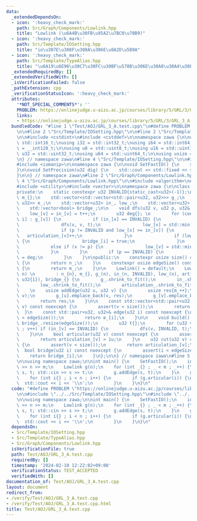 ```yaml
---
data:
  _extendedDependsOn:
  - icon: ':heavy_check_mark:'
    path: Src/Graph/Components/Lowlink.hpp
    title: "Lowlink (\u6A4B\u30FB\u95A2\u7BC0\u70B9)"
  - icon: ':heavy_check_mark:'
    path: Src/Template/IOSetting.hpp
    title: "io\u307E\u308F\u308A\u306E\u8A2D\u5B9A"
  - icon: ':heavy_check_mark:'
    path: Src/Template/TypeAlias.hpp
    title: "\u6A19\u6E96\u30C7\u30FC\u30BF\u578B\u306E\u30A8\u30A4\u30EA\u30A2\u30B9"
  _extendedRequiredBy: []
  _extendedVerifiedWith: []
  _isVerificationFailed: false
  _pathExtension: cpp
  _verificationStatusIcon: ':heavy_check_mark:'
  attributes:
    '*NOT_SPECIAL_COMMENTS*': ''
    PROBLEM: https://onlinejudge.u-aizu.ac.jp/courses/library/5/GRL/3/GRL_3_A
    links:
    - https://onlinejudge.u-aizu.ac.jp/courses/library/5/GRL/3/GRL_3_A
  bundledCode: "#line 1 \"Test/AOJ/GRL_3_A.test.cpp\"\n#define PROBLEM \"https://onlinejudge.u-aizu.ac.jp/courses/library/5/GRL/3/GRL_3_A\"\
    \n\n#line 2 \"Src/Template/IOSetting.hpp\"\n\n#line 2 \"Src/Template/TypeAlias.hpp\"\
    \n\n#include <cstdint>\n#include <cstddef>\n\nnamespace zawa {\n\nusing i16 =\
    \ std::int16_t;\nusing i32 = std::int32_t;\nusing i64 = std::int64_t;\nusing i128\
    \ = __int128_t;\n\nusing u8 = std::uint8_t;\nusing u16 = std::uint16_t;\nusing\
    \ u32 = std::uint32_t;\nusing u64 = std::uint64_t;\n\nusing usize = std::size_t;\n\
    \n} // namespace zawa\n#line 4 \"Src/Template/IOSetting.hpp\"\n\n#include <iostream>\n\
    #include <iomanip>\n\nnamespace zawa {\n\nvoid SetFastIO() {\n    std::cin.tie(nullptr)->sync_with_stdio(false);\n\
    }\n\nvoid SetPrecision(u32 dig) {\n    std::cout << std::fixed << std::setprecision(dig);\n\
    }\n\n} // namespace zawa\n#line 2 \"Src/Graph/Components/Lowlink.hpp\"\n\n#line\
    \ 4 \"Src/Graph/Components/Lowlink.hpp\"\n\n#include <algorithm>\n#include <cassert>\n\
    #include <utility>\n#include <vector>\n\nnamespace zawa {\n\nclass Lowlink {\n\
    private:\n    static constexpr u32 INVALID{static_cast<u32>(-1)};\n    usize n_{},\
    \ m_{};\n    std::vector<std::vector<std::pair<u32, u32>>> g_;\n    std::vector<std::pair<u32,\
    \ u32>> e_;\n    std::vector<u32> in_, low_;\n    std::vector<u32> articulation_;\n\
    \    std::vector<bool> bridge_;\n\n    void dfs(u32 v, u32 p, u32& t) {\n    \
    \    low_[v] = in_[v] = t++;\n        u32 deg{}; \n        for (const auto& [x,\
    \ i] : g_[v]) {\n            if (in_[x] == INVALID) {\n                deg++;\n\
    \                dfs(x, v, t);\n                low_[v] = std::min(low_[v], low_[x]);\n\
    \                if (p != INVALID and low_[x] >= in_[v]) {\n                 \
    \   articulation_[v]++;\n                }\n                if (low_[x] > in_[v])\
    \ {\n                    bridge_[i] = true;\n                }\n            }\n\
    \            else if (x != p) {\n                low_[v] = std::min(low_[v], in_[x]);\n\
    \            }\n        }\n        if (p == INVALID) {\n            articulation_[v]\
    \ = deg;\n        }\n    }\n\npublic:\n    constexpr usize size() const noexcept\
    \ {\n        return n_;\n    }\n    constexpr usize edgeSize() const noexcept\
    \ {\n        return m_;\n    }\n\n    Lowlink() = default;\n    Lowlink(usize\
    \ n) \n        : n_{n}, m_{}, g_(n), in_(n, INVALID), low_(n), articulation_(n,\
    \ u32{1}), bridge_{} {\n        g_.shrink_to_fit();\n        in_.shrink_to_fit();\n\
    \        low_.shrink_to_fit();\n        articulation_.shrink_to_fit();\n    }\n\
    \    \n    usize addEdge(u32 u, u32 v) {\n        usize res{m_++};\n        e_.emplace_back(u,\
    \ v);\n        g_[u].emplace_back(v, res);\n        g_[v].emplace_back(u, res);\n\
    \        return res;\n    }\n\n    const std::vector<std::pair<u32, u32>>& operator[](u32\
    \ v) const noexcept {\n        assert(v < size());\n        return g_[v];\n  \
    \  }\n    const std::pair<u32, u32>& edge(u32 i) const noexcept {\n        assert(i\
    \ < edgeSize());\n        return e_[i];\n    }\n\n    void build() {\n       \
    \ bridge_.resize(edgeSize());\n        u32 t{};\n        for (u32 v{} ; v < size()\
    \ ; v++) if (in_[v] == INVALID) {\n            dfs(v, INVALID, t);\n        }\n\
    \    }\n\n    bool articular(u32 v) const noexcept {\n        assert(v < size());\n\
    \        return articulation_[v] > 1u;\n    }\n    u32 cut(u32 v) const noexcept\
    \ {\n        assert(v < size());\n        return articulation_[v];\n    }\n  \
    \  bool bridge(u32 i) const noexcept {\n        assert(i < edgeSize());\n    \
    \    return bridge_[i];\n    }\n};\n\n} // namespace zawa\n#line 5 \"Test/AOJ/GRL_3_A.test.cpp\"\
    \n\nusing namespace zawa;\n\nint main() {\n    SetFastIO();\n    int n, m; std::cin\
    \ >> n >> m;\n    Lowlink g(n);\n    for (int _{} ; _ < m ; _++) {\n        int\
    \ s, t; std::cin >> s >> t;\n        g.addEdge(s, t);\n    }\n    g.build();\n\
    \    for (int i{} ; i < n ; i++) {\n        if (g.articular(i)) {\n          \
    \  std::cout << i << '\\n';\n        }\n    }\n}\n"
  code: "#define PROBLEM \"https://onlinejudge.u-aizu.ac.jp/courses/library/5/GRL/3/GRL_3_A\"\
    \n\n#include \"../../Src/Template/IOSetting.hpp\"\n#include \"../../Src/Graph/Components/Lowlink.hpp\"\
    \n\nusing namespace zawa;\n\nint main() {\n    SetFastIO();\n    int n, m; std::cin\
    \ >> n >> m;\n    Lowlink g(n);\n    for (int _{} ; _ < m ; _++) {\n        int\
    \ s, t; std::cin >> s >> t;\n        g.addEdge(s, t);\n    }\n    g.build();\n\
    \    for (int i{} ; i < n ; i++) {\n        if (g.articular(i)) {\n          \
    \  std::cout << i << '\\n';\n        }\n    }\n}\n"
  dependsOn:
  - Src/Template/IOSetting.hpp
  - Src/Template/TypeAlias.hpp
  - Src/Graph/Components/Lowlink.hpp
  isVerificationFile: true
  path: Test/AOJ/GRL_3_A.test.cpp
  requiredBy: []
  timestamp: '2024-02-10 12:22:02+09:00'
  verificationStatus: TEST_ACCEPTED
  verifiedWith: []
documentation_of: Test/AOJ/GRL_3_A.test.cpp
layout: document
redirect_from:
- /verify/Test/AOJ/GRL_3_A.test.cpp
- /verify/Test/AOJ/GRL_3_A.test.cpp.html
title: Test/AOJ/GRL_3_A.test.cpp
---
```

